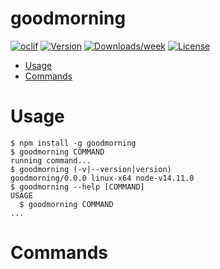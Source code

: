 goodmorning
===========



[![oclif](https://img.shields.io/badge/cli-oclif-brightgreen.svg)](https://oclif.io)
[![Version](https://img.shields.io/npm/v/goodmorning.svg)](https://npmjs.org/package/goodmorning)
[![Downloads/week](https://img.shields.io/npm/dw/goodmorning.svg)](https://npmjs.org/package/goodmorning)
[![License](https://img.shields.io/npm/l/goodmorning.svg)](https://github.com/zachbharris/goodmorning/blob/master/package.json)

<!-- toc -->
* [Usage](#usage)
* [Commands](#commands)
<!-- tocstop -->
# Usage
<!-- usage -->
```sh-session
$ npm install -g goodmorning
$ goodmorning COMMAND
running command...
$ goodmorning (-v|--version|version)
goodmorning/0.0.0 linux-x64 node-v14.11.0
$ goodmorning --help [COMMAND]
USAGE
  $ goodmorning COMMAND
...
```
<!-- usagestop -->
# Commands
<!-- commands -->

<!-- commandsstop -->
